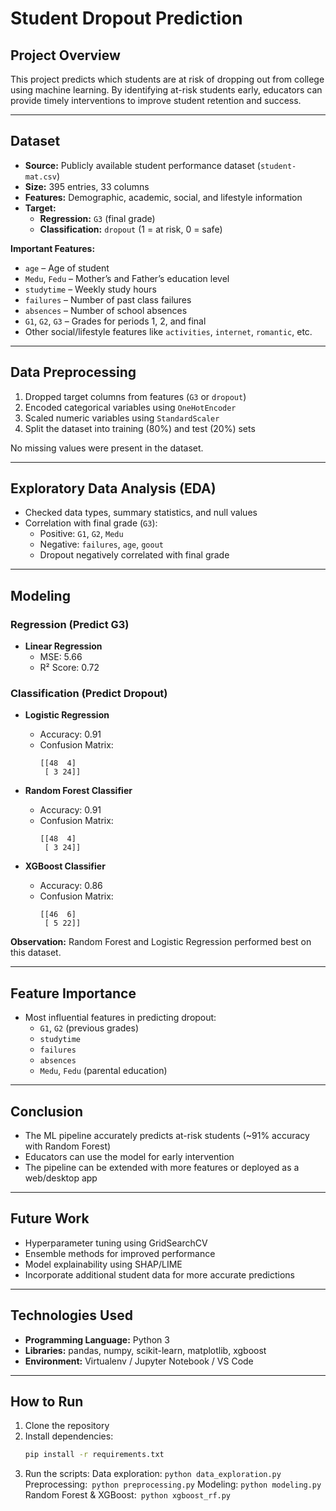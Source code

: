 # Student Dropout Prediction

## Project Overview
This project predicts which students are at risk of dropping out from college using machine learning. By identifying at-risk students early, educators can provide timely interventions to improve student retention and success.

---

## Dataset
- **Source:** Publicly available student performance dataset (`student-mat.csv`)  
- **Size:** 395 entries, 33 columns  
- **Features:** Demographic, academic, social, and lifestyle information  
- **Target:**  
  - **Regression:** `G3` (final grade)  
  - **Classification:** `dropout` (1 = at risk, 0 = safe)  

**Important Features:**
- `age` – Age of student  
- `Medu`, `Fedu` – Mother’s and Father’s education level  
- `studytime` – Weekly study hours  
- `failures` – Number of past class failures  
- `absences` – Number of school absences  
- `G1`, `G2`, `G3` – Grades for periods 1, 2, and final  
- Other social/lifestyle features like `activities`, `internet`, `romantic`, etc.

---

## Data Preprocessing
1. Dropped target columns from features (`G3` or `dropout`)  
2. Encoded categorical variables using `OneHotEncoder`  
3. Scaled numeric variables using `StandardScaler`  
4. Split the dataset into training (80%) and test (20%) sets  

No missing values were present in the dataset.

---

## Exploratory Data Analysis (EDA)
- Checked data types, summary statistics, and null values  
- Correlation with final grade (`G3`):  
  - Positive: `G1`, `G2`, `Medu`  
  - Negative: `failures`, `age`, `goout`  
  - Dropout negatively correlated with final grade

---

## Modeling

### Regression (Predict G3)
- **Linear Regression**  
  - MSE: 5.66  
  - R² Score: 0.72  

### Classification (Predict Dropout)
- **Logistic Regression**  
  - Accuracy: 0.91  
  - Confusion Matrix:  
    ```
    [[48  4]
     [ 3 24]]
    ```  

- **Random Forest Classifier**  
  - Accuracy: 0.91  
  - Confusion Matrix:  
    ```
    [[48  4]
     [ 3 24]]
    ```  

- **XGBoost Classifier**  
  - Accuracy: 0.86  
  - Confusion Matrix:  
    ```
    [[46  6]
     [ 5 22]]
    ```  

**Observation:** Random Forest and Logistic Regression performed best on this dataset.

---

## Feature Importance
- Most influential features in predicting dropout:  
  - `G1`, `G2` (previous grades)  
  - `studytime`  
  - `failures`  
  - `absences`  
  - `Medu`, `Fedu` (parental education)

---

## Conclusion
- The ML pipeline accurately predicts at-risk students (~91% accuracy with Random Forest)  
- Educators can use the model for early intervention  
- The pipeline can be extended with more features or deployed as a web/desktop app

---

## Future Work
- Hyperparameter tuning using GridSearchCV  
- Ensemble methods for improved performance  
- Model explainability using SHAP/LIME  
- Incorporate additional student data for more accurate predictions

---

## Technologies Used
- **Programming Language:** Python 3  
- **Libraries:** pandas, numpy, scikit-learn, matplotlib, xgboost  
- **Environment:** Virtualenv / Jupyter Notebook / VS Code  

---

## How to Run
1. Clone the repository  
2. Install dependencies:  
   ```bash
   pip install -r requirements.txt
3. Run the scripts:
    Data exploration: ```python data_exploration.py```
    Preprocessing:``` python preprocessing.py```
    Modeling: ```python modeling.py```
    Random Forest & XGBoost:``` python xgboost_rf.py```
